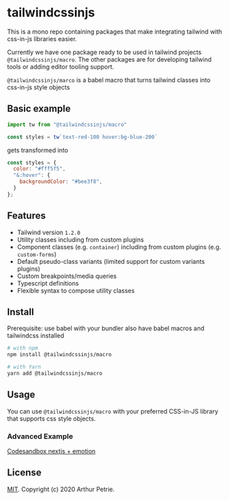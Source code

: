 # tailwindcssinjs

This is a mono repo containing packages that make integrating tailwind with css-in-js libraries easier.

Currently we have one package ready to be used in tailwind projects `@tailwindcssinjs/macro`. The other packages are for developing tailwind tools or adding editor tooling support.

`@tailwindcssinjs/marco` is a babel macro that turns tailwind classes into css-in-js style objects

## Basic example
```js
import tw from "@tailwindcssinjs/macro"

const styles = tw`text-red-100 hover:bg-blue-200`
```
gets transformed into
```js
const styles = {
  color: "#fff5f5",
  "&:hover": {
    backgroundColor: "#bee3f8",
  }
};
```

## Features
- Tailwind version `1.2.0`
- Utility classes including from custom plugins
- Component classes (e.g. `container`) including from custom plugins (e.g. `custom-forms`)
- Default pseudo-class variants (limited support for custom variants  plugins)
- Custom breakpoints/media queries
- Typescript definitions
- Flexible syntax to compose utility classes


## Install

Prerequisite: use babel with your bundler also have babel macros and tailwindcss installed

```bash
# with npm
npm install @tailwindcssinjs/macro

# with Yarn
yarn add @tailwindcssinjs/macro
```

## Usage

You can use `@tailwindcssinjs/macro` with your preferred CSS-in-JS library that supports css style objects.

### Advanced Example

[Codesandbox nextjs + emotion](https://codesandbox.io/s/tailwindcssinjsmacro-button-example-ubdfh)

## License

[MIT](LICENSE). Copyright (c) 2020 Arthur Petrie.